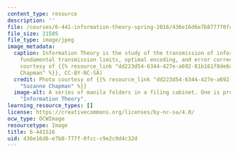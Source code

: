 ```yaml
---
content_type: resource
description: ''
file: /courses/6-441-information-theory-spring-2016/436e16d6e7b8777f0fccc9e2c0d4c32d_6-441S16.jpg
file_size: 21505
file_type: image/jpeg
image_metadata:
  caption: Information Theory is the study of the transmission of information, including
    fundamental transmission limits, optimal encoding, and error correction. (Photo
    courtesy of {{% resource_link "dd223d54-6344-427e-a692-81b161f8de6a" "Suzanne
    Chapman" %}}, CC-BY-NC-SA)
  credit: Photo courtesy of {{% resource_link "dd223d54-6344-427e-a692-81b161f8de6a"
    "Suzanne Chapman" %}}
  image-alt: A series of manila folders in a filing cabinet. One is prominently labeled
    "Information Theory".
learning_resource_types: []
license: https://creativecommons.org/licenses/by-nc-sa/4.0/
ocw_type: OCWImage
resourcetype: Image
title: 6-441S16
uid: 436e16d6-e7b8-777f-0fcc-c9e2c0d4c32d
---
```

